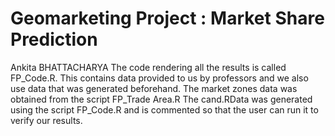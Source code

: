 # Geomarketing Project : Market Share Prediction
Ankita BHATTACHARYA
The code rendering all the results is called FP_Code.R. This contains 
data provided to us by professors and we also use data that was generated
beforehand. The market zones data was obtained from the script FP_Trade Area.R 
The cand.RData was generated using the script FP_Code.R and is commented so that
the user can run it to verify our results.


